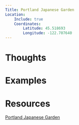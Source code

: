 ```yaml
---
Title: Portland Japanese Garden
Location:
    Include: true
    Coordinates:
        Latitude: 45.518693
        Longitude: -122.707640
---
```


# Thoughts

# Examples

# Resources
[Portland Japanese Garden](https://japanesegarden.org)
